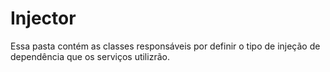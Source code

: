 # Injector
Essa pasta contém as classes responsáveis por definir o tipo de injeção de dependência que os serviços utilizrão.